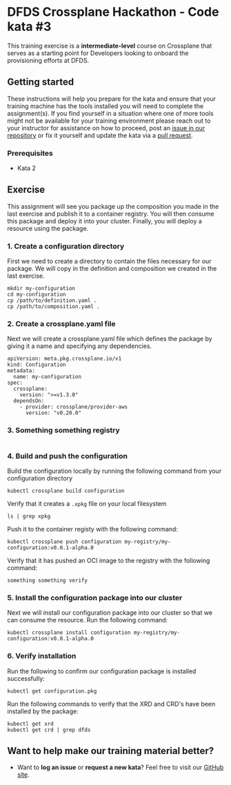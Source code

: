 DFDS Crossplane Hackathon - Code kata #3
======================================

This training exercise is a **intermediate-level** course on Crossplane that serves as a starting point for Developers looking to onboard the provisioning efforts at DFDS.

## Getting started
These instructions will help you prepare for the kata and ensure that your training machine has the tools installed you will need to complete the assignment(s). If you find yourself in a situation where one of more tools might not be available for your training environment please reach out to your instructor for assistance on how to proceed, post an [issue in our repository](https://github.com/dfds/dojo/issues) or fix it yourself and update the kata via a [pull request](https://github.com/dfds/dojo/pulls).

### Prerequisites
* Kata 2

## Exercise
This assignment will see you package up the composition you made in the last exercise and publish it to a container registry. You will then consume this package and deploy it into 
your cluster. Finally, you will deploy a resource using the package.

### 1. Create a configuration directory
First we need to create a directory to contain the files necessary for our package. We will copy in the definition and composition we created in the last exercise.

```
mkdir my-configuration
cd my-configuration
cp /path/to/definition.yaml .
cp /path/to/composition.yaml .
```

### 2. Create a crossplane.yaml file
Next we will create a crossplane.yaml file which defines the package by giving it a name and specifying any dependencies.

```
apiVersion: meta.pkg.crossplane.io/v1
kind: Configuration
metadata:
  name: my-configuration
spec:
  crossplane:
    version: ">=v1.3.0"
  dependsOn:
    - provider: crossplane/provider-aws
      version: "v0.20.0"

```

### 3. Something something registry

```
```


### 4. Build and push the configuration

Build the configuration locally by running the following command from your configuration directory

```
kubectl crossplane build configuration
```

Verify that it creates a `.xpkg` file on your local filesystem

```
ls | grep xpkg
```

Push it to the container registy with the following command:

```
kubectl crossplane push configuration my-registry/my-configuration:v0.0.1-alpha.0
```

Verify that it has pushed an OCI image to the registry with the following command:

```
something something verify
```

### 5. Install the configuration package into our cluster

Next we will install our configuration package into our cluster so that we can consume the resource. Run the following command:

```
kubectl crossplane install configuration my-registry/my-configuration:v0.0.1-alpha.0
```

### 6. Verify installation

Run the following to confirm our configuration package is installed successfully:

```
kubectl get configuration.pkg
```

Run the following commands to verify that the XRD and CRD's have been installed by the package:

```
kubectl get xrd
kubectl get crd | grep dfds
```

## Want to help make our training material better?
 * Want to **log an issue** or **request a new kata**? Feel free to visit our [GitHub site](https://github.com/dfds/dojo/issues).
